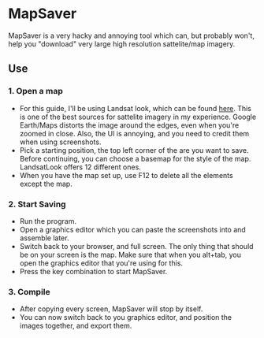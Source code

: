 # MapSaver

MapSaver is a very hacky and annoying tool which can, but probably won't, help you "download" very large high resolution sattelite/map imagery.

## Use

### 1. Open a map
  * For this guide, I'll be using Landsat look, which can be found [here](https://landsatlook.usgs.gov/sentinel2/viewer.html). This is one of the best sources for sattelite imagery in my experience. Google Earth/Maps distorts the image around the edges, even when you're zoomed in close. Also, the UI is annoying, and you need to credit them when using screenshots. 
  * Pick a starting position, the top left corner of the are you want to save. Before continuing, you can choose a basemap for the style of the map. LandsatLook offers 12 different ones.
  * When you have the map set up, use F12 to delete all the elements except the map.
### 2. Start Saving
  * Run the program.
  * Open a graphics editor which you can paste the screenshots into and assemble later.
  * Switch back to your browser, and full screen. The only thing that should be on your screen is the map. Make sure that when you alt+tab, you open the graphics editor that you're using for this.
  * Press the key combination to start MapSaver. 
### 3. Compile
  * After copying every screen, MapSaver will stop by itself. 
  * You can now switch back to you graphics editor, and position the images together, and export them.
